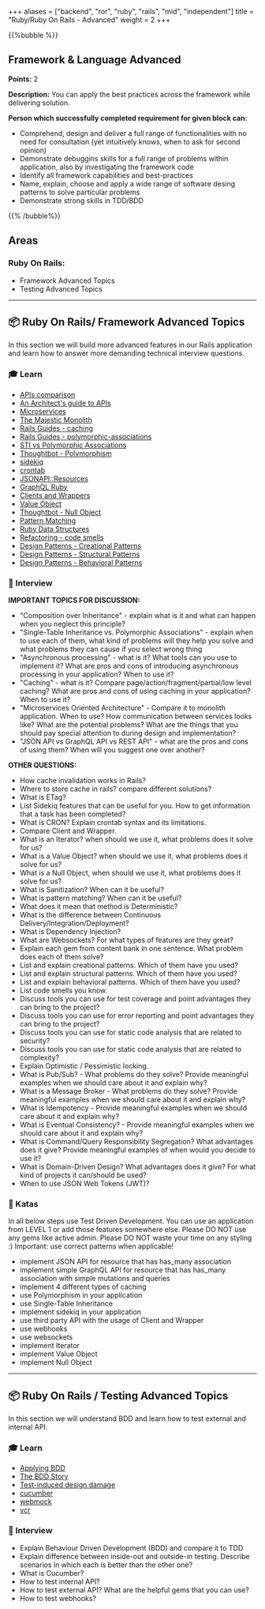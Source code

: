 +++
aliases = ["backend", "ror", "ruby", "rails", "mid", "independent"]
title = "Ruby/Ruby On Rails - Advanced"
weight = 2
+++

{{%bubble %}}

## Framework & Language Advanced

**Points:** 2

**Description:** You can apply the best practices across the framework while delivering solution.

**Person which successfully completed requirement for given block can:**

- Comprehend, design and deliver a full range of functionalities with no need for consultation (yet intuitively knows, when to ask for second opinion)
- Demonstrate debuggins skills for a full range of problems within application, also by investigating the framework code
- Identify all framework capabilities and best-practices
- Name, explain, choose and apply a wide range of software desing patterns to solve particular problems
- Demonstrate strong skills in TDD/BDD

{{% /bubble%}}

## Areas

### Ruby On Rails:

- Framework Advanced Topics
- Testing Advanced Topics

---

## 📦 Ruby On Rails/ Framework Advanced Topics

In this section we will build more advanced features in our Rails application and learn how to answer more demanding technical interview questions.

### 🎓 Learn

- [APIs comparison](https://dri.es/headless-cms-rest-vs-jsonapi-vs-graphql)
- [An Architect's guide to APIs](https://www.redhat.com/architect/apis-soap-rest-graphql-grpc)
- [Microservices](https://docs.microsoft.com/pl-pl/dotnet/architecture/microservices/multi-container-microservice-net-applications/microservice-application-design)
- [The Majestic Monolith](https://m.signalvnoise.com/the-majestic-monolith/)
- [Rails Guides - caching](https://guides.rubyonrails.org/caching_with_rails.html)
- [Rails Guides - polymorphic-associations](https://guides.rubyonrails.org/association_basics.html#polymorphic-associations)
- [STI vs Polymorphic Associations](https://www.freecodecamp.org/news/single-table-inheritance-vs-polymorphic-associations-in-rails-af3a07a204f2/)
- [Thoughtbot - Polymorphism](https://thoughtbot.com/blog/back-to-basics-polymorphism-and-ruby)
- [sidekiq](https://github.com/mperham/sidekiq)
- [crontab](https://crontab.guru/)
- [JSONAPI::Resources](https://github.com/cerebris/jsonapi-resources)
- [GraphQL Ruby](https://github.com/rmosolgo/graphql-ruby)
- [Clients and Wrappers](https://medium.com/selleo/essential-rubyonrails-patterns-clients-and-wrappers-c19320bcda0)
- [Value Object](https://revs.runtime-revolution.com/value-objects-in-ruby-on-rails-9df64bc8db34)
- [Thoughtbot - Null Object](https://thoughtbot.com/blog/handling-associations-on-null-objects)
- [Pattern Matching](https://womanonrails.com/ruby-pattern-matching)
- [Ruby Data Structures](https://www.rubyguides.com/2019/04/ruby-data-structures/)
- [Refactoring - code smells](https://refactoring.guru/pl/refactoring/smells)
- [Design Patterns - Creational Patterns](https://refactoring.guru/design-patterns/creational-patterns)
- [Design Patterns - Structural Patterns](https://refactoring.guru/design-patterns/structural-patterns)
- [Design Patterns - Behavioral Patterns](https://refactoring.guru/design-patterns/behavioral-patterns)

### 🎤 Interview

**IMPORTANT TOPICS FOR DISCUSSION:**

- "Composition over Inheritance" - explain what is it and what can happen when you neglect this principle?
- "Single-Table Inheritance vs. Polymorphic Associations" - explain when to use each of them, what kind of problems will they help you solve and what problems they can cause if you select wrong thing
- "Asynchronous processing" - what is it? What tools can you use to implement it? What are pros and cons of introducing asynchronous processing in your application? When to use it?
- "Caching" - what is it? Compare page/action/fragment/partial/low level caching? What are pros and cons of using caching in your application? When to use it?
- "Microservices Oriented Architecture" - Compare it to monolith application. When to use? How communication between services looks like? What are the potential problems? What are the things that you should pay special attention to during design and implementation?
- "JSON API vs GraphQL API vs REST API" - what are the pros and cons of using them? When will you suggest one over another?

**OTHER QUESTIONS:**

- How cache invalidation works in Rails?
- Where to store cache in rails? compare different solutions?
- What is ETag?
- List Sidekiq features that can be useful for you. How to get information that a task has been completed?
- What is CRON? Explain crontab syntax and its limitations.
- Compare Client and Wrapper.
- What is an Iterator? when should we use it, what problems does it solve for us?
- What is a Value Object? when should we use it, what problems does it solve for us?
- What is a Null Object, when should we use it, what problems does it solve for us?
- What is Sanitization? When can it be useful?
- What is pattern matching? When can it be useful?
- What does it mean that method is Deterministic?
- What is the difference between Continuous Delivery/Integration/Deployment?
- What is Dependency Injection?
- What are Websockets? For what types of features are they great?
- Explain each gem from content bank in one sentence. What problem does each of them solve?
- List and explain creational patterns. Which of them have you used?
- List and explain structural patterns. Which of them have you used?
- List and explain behavioral patterns. Which of them have you used?
- List code smells you know.
- Discuss tools you can use for test coverage and point advantages they can bring to the project?
- Discuss tools you can use for error reporting and point advantages they can bring to the project?
- Discuss tools you can use for static code analysis that are related to security?
- Discuss tools you can use for static code analysis that are related to complexity?
- Explain Optimistic / Pessimistic locking.
- What is Pub/Sub? - What problems do they solve? Provide meaningful examples when we should care about it and explain why?
- What is a Message Broker - What problems do they solve? Provide meaningful examples when we should care about it and explain why?
- What is Idempotency - Provide meaningful examples when we should care about it and explain why?
- What is Eventual Consistency? - Provide meaningful examples when we should care about it and explain why?
- What is Command/Query Responsibility Segregation? What advantages does it give? Provide meaningful examples of when would you decide to use it?
- What is Domain-Driven Design? What advantages does it give? For what kind of projects it can/should be used?
- When to use JSON Web Tokens (JWT)?

### 📝 Katas

In all below steps use Test Driven Development. You can use an application from LEVEL 1 or add those features somewhere else.
Please DO NOT use any gems like active admin.
Please DO NOT waste your time on any styling :)
Important: use correct patterns when applicable!

- implement JSON API for resource that has has_many association
- implement simple GraphQL API for resource that has has_many association with simple mutations and queries
- implement 4 different types of caching
- use Polymorphism in your application
- use Single-Table Inheritance
- implement sidekiq in your application
- use third party API with the usage of Client and Wrapper
- use webhooks
- use websockets
- implement Iterator
- implement Value Object
- implement Null Object

---

## 📦 Ruby On Rails / Testing Advanced Topics

In this section we will understand BDD and learn how to test external and internal API.

### 🎓 Learn

- [Applying BDD](https://medium.flatstack.com/applying-behavior-driven-development-to-ruby-on-rails-web-applications-using-rspec-cucumber-and-2c893c3ab7eb)
- [The BDD Story](https://medium.com/@blazejkosmowski/the-bdd-story-fe82d6d4b24f)
- [Test-induced design damage](https://dhh.dk/2014/test-induced-design-damage.html)
- [cucumber](https://cucumber.io/)
- [webmock](https://github.com/bblimke/webmock)
- [vcr](https://github.com/vcr/vcr)

### 🎤 Interview

- Explain Behaviour Driven Development (BDD) and compare it to TDD
- Explain difference between inside-out and outside-in testing. Describe scenarios in which each is better than the other one?
- What is Cucumber?
- How to test internal API?
- How to test external API? What are the helpful gems that you can use?
- How to test webhooks?
